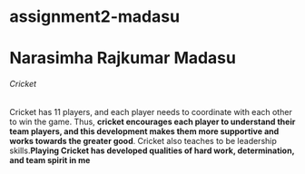 # assignment2-madasu
# Narasimha Rajkumar Madasu
###### Cricket

Cricket has 11 players, and each player needs to coordinate with each other to win the game. Thus, **cricket encourages each player to understand their team players, and this development makes them more supportive and works towards the greater good**. Cricket also teaches to be leadership skills.**Playing Cricket has developed qualities of hard work, determination, and team spirit in me**